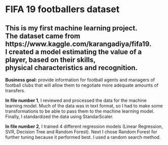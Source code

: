 <h1>FIFA 19 footballers dataset</h1>
<h2>This is my first machine learning project.<br> The dataset came from https://www.kaggle.com/karangadiya/fifa19. <br>I created a model estimating the value of a player, based on their skills,<br> physical characteristics and recognition.</h2>

<b>Business goal:</b> provide information for football agents and managers of football clubs that will allow them to negotiate more adequate amounts of transfers.

<b>In file number 1</b>, I reviewed and processed the data for the machine learning model. Much of the data was in text format, so I had to make some transformations to be able to pass them to the machine learning model. Finally, I standardized the data using StandarScaler.

<b>In file number 2</b>, I trained 4 different regression models (Linear Regression, SVR, Decision Tree and Random Forest). Next I chose Random Forest for further tuning because it performed best. I used a random search method.
